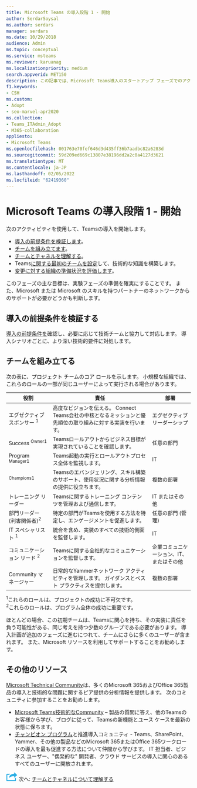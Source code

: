 ```yaml
---
title: Microsoft Teams の導入段階 1 - 開始
author: SerdarSoysal
ms.author: serdars
manager: serdars
ms.date: 10/29/2018
audience: Admin
ms.topic: conceptual
ms.service: msteams
ms.reviewer: karuanag
ms.localizationpriority: medium
search.appverid: MET150
description: この記事では、Microsoft Teams導入のスタートアップ フェーズでのアクティビティについて説明します。 Microsoft Teamsセットアップとチーム計画に関するベスト プラクティスを理解する。
f1.keywords:
- CSH
ms.custom:
- Adopt
- seo-marvel-apr2020
ms.collection:
- Teams_ITAdmin_Adopt
- M365-collaboration
appliesto:
- Microsoft Teams
ms.openlocfilehash: 001763e70fef646d3d435ff36b7aadbc82a6283d
ms.sourcegitcommit: 59d209ed669c13807e38196dd2a2c0a4127d3621
ms.translationtype: MT
ms.contentlocale: ja-JP
ms.lasthandoff: 02/05/2022
ms.locfileid: "62419360"
---
```

# <a name="microsoft-teams-adoption-phase-1---start"></a>Microsoft Teams の導入段階 1 - 開始

次のアクティビティを使用して、Teamsの導入を開始します。

- [導入の前提条件を検証します](#validate-adoption-prerequisites)。
- [チームを組み立てます](#assemble-your-team)。
- [チームとチャネルを理解する](teams-adoption-understand-teams-and-channels.md)。
- Teams[に関する最初のチームを設定](teams-adoption-your-first-teams.md)して、技術的な知識を構築します。
- [変更に対する組織の準備状況を評価します](teams-adoption-assess-readiness.md)。

このフェーズの主な目標は、実験フェーズの準備を確実にすることです。 また、Microsoft または Microsoft のスキルを持つパートナーのネットワークからのサポートが必要かどうかも判断します。  

## <a name="validate-adoption-prerequisites"></a>導入の前提条件を検証する

[導入の前提条件を](teams-adoption-get-started.md#adoption-prerequisites)確認し、必要に応じて技術チームと協力して対応します。 導入シナリオごとに、より深い技術的要件に対処します。

## <a name="assemble-your-team"></a>チームを組み立てる

次の表に、プロジェクト チームのコア ロールを示します。 小規模な組織では、これらのロールの一部が同じユーザーによって実行される場合があります。

| 役割 | 責任 | 部署 |
| ---- | ---------------- | ---------- |
| エグゼクティブ スポンサー <sup>1</sup> | 高度なビジョンを伝える。 Connect Teams会社の中核となるミッションと優先順位の取り組みに対する実装を行います。 | エグゼクティブ リーダーシップ |
| Success <sup>Owner1</sup> | Teamsロールアウトからビジネス目標が実現されていることを確認します。 | 任意の部門 |
| Program <sup>Manager1</sup> | Teams起動の実行とロールアウトプロセス全体を監視します。 | IT |
| <sup>Champions1</sup> | Teamsのエバンジェリング、スキル構築のサポート、使用状況に関する分析情報の提供に役立ちます。 | 複数の部署 |
| トレーニング リーダー | Teamsに関するトレーニング コンテンツを管理および通信します。 | IT またはその他 |
| 部門リーダー (利害関係者)<sup>2</sup> | 特定の部門がTeamsを使用する方法を特定し、エンゲージメントを促進します。 | 任意の部門 (管理) |
| IT スペシャリスト <sup>1</sup> | 統合を含め、実装のすべての技術的側面を監督します。 | IT |
| コミュニケーション リード <sup>2</sup> | Teamsに関する全社的なコミュニケーションを監督します。 | 企業コミュニケーション、IT、またはその他 |
| Community マネージャー | 日常的なYammerネットワーク アクティビティを管理します。 ガイダンスとベスト プラクティスを提供します。 | 複数の部署 |

<sup>1</sup>これらのロールは、プロジェクトの成功に不可欠です。</br>
<sup>2</sup>これらのロールは、プログラム全体の成功に重要です。

ほとんどの場合、この初期チームは、Teamsに関心を持ち、その実装に責任を負う可能性がある、同じ考えを持つ少数のグループである必要があります。 導入計画が追加のフェーズに進むにつれて、チームにさらに多くのユーザーが含まれます。 また、Microsoft リソースを利用してサポートすることをお勧めします。 

## <a name="additional-resources"></a>その他のリソース

[Microsoft Technical Community](https://aka.ms/TechCommunity)は、多くのMicrosoft 365およびOffice 365製品の導入と技術的な問題に関するピア提供の分析情報を提供します。 次のコミュニティに参加することをお勧めします。

- [Microsoft Teams技術的なCommunity](https://aka.ms/TeamsCommunity) – 製品の質問に答え、他のTeamsのお客様から学び、ブログに従って、Teamsの新機能とユース ケースを最新の状態に保ちます。 
- [チャンピオン プログラム](https://aka.ms/O365Champions)と推進導入コミュニティ - Teams、SharePoint、Yammer、その他の製品などのMicrosoft 365またはOffice 365ワークロードの導入を最も促進する方法について仲間から学びます。 IT 担当者、ビジネス ユーザー、"偶発的な" 開発者、クラウド サービスの導入に関心のあるすべてのユーザーに開放されます。  


![次の手順を表すアイコン。](media/teams-adoption-next-icon.png) 次へ: [チームとチャネルについて理解する](teams-adoption-understand-teams-and-channels.md)
